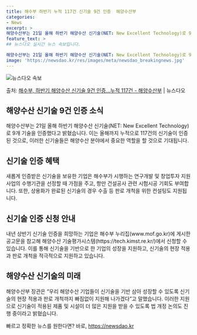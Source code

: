 ```yaml
---
title: 해수부 하반기 누적 117건 신기술 9건 인증  해양수산부
categories:
- News
excerpt: >
해양수산부는 21일 올해 하반기 해양수산 신기술(NET: New Excellent Technology)로 9…
feature_text: >
## 뉴스다오 실시간 뉴스 속보입니다.

해양수산부는 21일 올해 하반기 해양수산 신기술(NET: New Excellent Technology)로 9…
image: 'https://newsdao.kr/res/images/meta/newsdao_breakingnews.jpg'
---
```


![뉴스다오 속보](https://newsdao.kr/res/images/meta/newsdao_breakingnews.jpg)

<p>출처: <a href="https://newsdao.kr/2845" rel="dofollow">해수부, 하반기 해양수산 신기술 9건 인증…누적 117건 - 해양수산부</a> | 뉴스다오</p>

<h2 data-ke-size="size26">해양수산 신기술 9건 인증 소식</h2>
<p data-ke-size="size16">해양수산부는 21일 올해 하반기 해양수산 신기술(NET: New Excellent Technology)로 9개 기술을 인증했다고 밝혔습니다. 이는 올해까지 누적으로 117건의 신기술이 인증된 것으로, 이러한 신기술들은 해양수산 분야에서 중요한 역할을 할 것으로 기대됩니다.</p>

<h2 data-ke-size="size24">신기술 인증 혜택</h2>
<p data-ke-size="size16">새롭게 인증받은 신기술을 보유한 기업은 해수부가 시행하는 연구개발 및 창업투자 지원사업의 수행기관을 선정할 때 가점을 주고, 항만 건설공사 관련 시험시공 기회도 부여합니다. 또한, 상용화가 완료된 신기술의 경우 수출 등 판로 개척을 위한 컨설팅도 지원됩니다.</p>

<h2 data-ke-size="size24">신기술 인증 신청 안내</h2>
<p data-ke-size="size16">내년 상반기 신기술 인증을 희망하는 기업은 해수부 누리집(www.mof.go.kr)에 게시한 공고문을 참고해 해양수산 기술평가시스템(https://tech.kimst.re.kr/)에서 신청할 수 있습니다. 이를 통해 신기술을 기반으로 한 기업의 성장을 지원하고, 신기술의 현장 적용과 판로 개척을 적극적으로 지원하고 있습니다.</p>

<h2 data-ke-size="size24">해양수산 신기술의 미래</h2>
<p data-ke-size="size16">해양수산부 장관은 “우리 해양수산 기업들이 신기술을 기반 삼아 성장할 수 있도록 신기술의 현장 적용과 판로 개척까지 빠짐없이 지원해 나가겠다”고 말했습니다. 이러한 지원으로 신기술이 적용된 제품 및 시설이 더 많은 지원을 받을 수 있도록 법 개정 논의도 진행 중이라고 밝혔습니다.</p> 

빠르고 정확한 뉴스를 원한다면? 바로, <a href="https://newsdao.kr" rel="dofollow">https://newsdao.kr</a>


    
